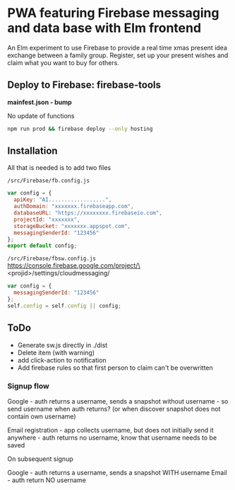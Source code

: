 # PWA featuring Firebase messaging and data base with Elm frontend

An Elm experiment to use Firebase to provide a real time xmas present idea exchange between a family group. Register, set up your present wishes and claim what you want to buy for others.

## Deploy to Firebase: firebase-tools

**mainfest.json - bump**

No update of functions
```sh
npm run prod && firebase deploy --only hosting
```

## Installation

All that is needed is to add two files

`/src/Firebase/fb.config.js`

```js
var config = {
  apiKey: "AI..................",
  authDomain: "xxxxxxx.firebaseapp.com",
  databaseURL: "https://xxxxxxxx.firebaseio.com",
  projectId: "xxxxxxx",
  storageBucket: "xxxxxxx.appspot.com",
  messagingSenderId: "123456"
};
export default config;
```

`/src/Firebase/fbsw.config.js`
https://console.firebase.google.com/project/\<projid\>/settings/cloudmessaging/

```js
var config = {
  messagingSenderId: "123456"
};
self.config = self.config || config;
```

## ToDo

 * Generate sw.js directly in ./dist
 * Delete item (with warning)
 * add click-action to notification
 * Add firebase rules so that first person to claim can't be overwritten


### Signup flow

Google
    - auth returns a username, sends a snapshot without username
    - so send username when auth returns?  (or when discover snapshot does not contain own username)

Email registration
    - app collects username, but does not initially send it anywhere
    - auth returns no username, know that username needs to be saved

On subsequent signup

Google
    - auth returns a username, sends a snapshot WITH username
Email
    - auth return NO username
